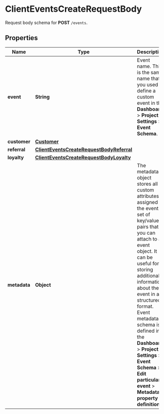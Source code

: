

# ClientEventsCreateRequestBody

Request body schema for **POST** `/events`.

## Properties

| Name | Type | Description | Notes |
|------------ | ------------- | ------------- | -------------|
|**event** | **String** | Event name. This is the same name that you used to define a custom event in the **Dashboard** &gt; **Project Settings** &gt; **Event Schema**. |  |
|**customer** | [**Customer**](Customer.md) |  |  |
|**referral** | [**ClientEventsCreateRequestBodyReferral**](ClientEventsCreateRequestBodyReferral.md) |  |  [optional] |
|**loyalty** | [**ClientEventsCreateRequestBodyLoyalty**](ClientEventsCreateRequestBodyLoyalty.md) |  |  [optional] |
|**metadata** | **Object** | The metadata object stores all custom attributes assigned to the event. A set of key/value pairs that you can attach to an event object. It can be useful for storing additional information about the event in a structured format. Event metadata schema is defined in the **Dashboard** &gt; **Project Settings** &gt; **Event Schema** &gt; **Edit particular event** &gt; **Metadata property definition**. |  [optional] |



